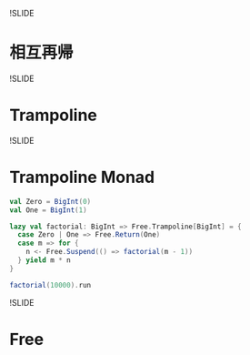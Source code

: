 

!SLIDE

# 相互再帰

!SLIDE

# Trampoline

!SLIDE

# Trampoline Monad

```scala
val Zero = BigInt(0)
val One = BigInt(1)

lazy val factorial: BigInt => Free.Trampoline[BigInt] = {
  case Zero | One => Free.Return(One)
  case m => for {
    n <- Free.Suspend(() => factorial(m - 1))
  } yield m * n
}

factorial(10000).run
```

!SLIDE

# Free
